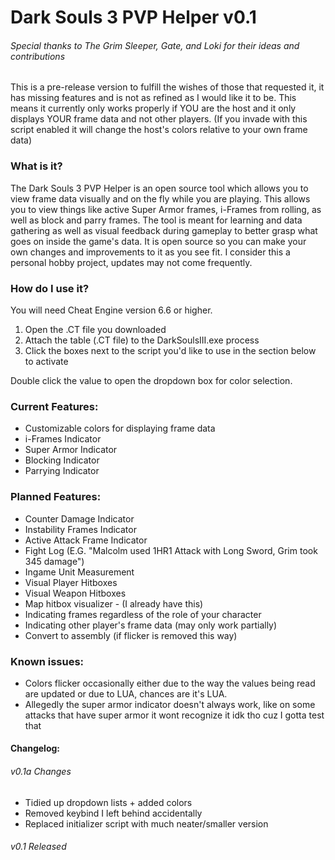 # Dark Souls 3 PVP Helper v0.1
###### Special thanks to The Grim Sleeper, Gate, and Loki for their ideas and contributions

This is a pre-release version to fulfill the wishes of those that requested it, it has missing features and is not as refined as I would like it to be. This means it currently only works properly if YOU are the host and it only displays YOUR frame data and not other players. (If you invade with this script enabled it will change the host's colors relative to your own frame data)


### What is it?
The Dark Souls 3 PVP Helper is an open source tool which allows you to view frame data visually and on the fly while you are playing. This allows you to view things like active Super Armor frames, i-Frames from rolling, as well as block and parry frames. The tool is meant for learning and data gathering as well as visual feedback during gameplay to better grasp what goes on inside the game's data. It is open source so you can make your own changes and improvements to it as you see fit. I consider this a personal hobby project, updates may not come frequently.


### How do I use it?
You will need Cheat Engine version 6.6 or higher.
1. Open the .CT file you downloaded
2. Attach the table (.CT file) to the DarkSoulsIII.exe process
3. Click the boxes next to the script you'd like to use in the section below to activate

Double click the value to open the dropdown box for color selection.


### Current Features:
- Customizable colors for displaying frame data
- i-Frames Indicator
- Super Armor Indicator
- Blocking Indicator
- Parrying Indicator


### Planned Features:
- Counter Damage Indicator
- Instability Frames Indicator
- Active Attack Frame Indicator
- Fight Log (E.G. "Malcolm used 1HR1 Attack with Long Sword, Grim took 345 damage")
- Ingame Unit Measurement
- Visual Player Hitboxes
- Visual Weapon Hitboxes
- Map hitbox visualizer - (I already have this)
- Indicating frames regardless of the role of your character
- Indicating other player's frame data (may only work partially)
- Convert to assembly (if flicker is removed this way)


### Known issues:
- Colors flicker occasionally either due to the way the values being read are updated or due to LUA, chances are it's LUA.
- Allegedly the super armor indicator doesn't always work, like on some attacks that have super armor it wont recognize it idk tho cuz I gotta test that




#### Changelog:
###### v0.1a Changes
- Tidied up dropdown lists + added colors
- Removed keybind I left behind accidentally
- Replaced initializer script with much neater/smaller version



###### v0.1 Released
